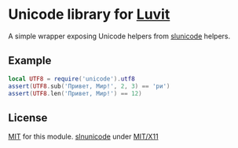 Unicode library for [Luvit](https://github.com/luvit/luvit)
====

A simple wrapper exposing Unicode helpers from [slunicode](http://luaforge.net/projects/sln/) helpers.

Example
-------

```lua
local UTF8 = require('unicode').utf8
assert(UTF8.sub('Привет, Мир!', 2, 3) == 'ри')
assert(UTF8.len('Привет, Мир!') == 12)
```

License
-------

[MIT](utf8/license.txt) for this module. [slnunicode](http://luaforge.net/projects/sln/) under [MIT/X11](http://lists.luaforge.net/pipermail/luarocks-developers/2011-February/002342.html)
